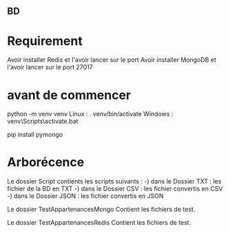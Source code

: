 ## BD

# Requirement

Avoir installer Redis et l'avoir lancer sur le port 
Avoir installer MongoDB et l'avoir lancer sur le port 27017

# avant de commencer
python -m venv venv
Linux : . venv/bin/activate 
Windows : venv\Scripts\activate.bat

pip install pymongo

# Arborécence

Le dossier Script contients les scripts suivants :
-) dans le Dossier TXT : les fichier de la BD en TXT
-) dans le Dossier CSV : les fichier convertis en CSV
-) dans le Dossier JSON : les fichier convertis en JSON

Le dossier TestAppartenancesMongo Contient les fichiers de test.

Le dossier TestAppartenancesRedis Contient les fichiers de test.
